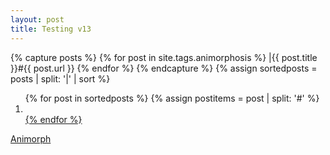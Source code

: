 ```yaml
---
layout: post
title: Testing v13
---
```


{% capture posts %}
  {% for post in site.tags.animorphosis %}
    |{{ post.title }}#{{ post.url }}
  {% endfor %}
{% endcapture %}
{% assign sortedposts = posts | split: '|' | sort %}
<ol>
{% for post in sortedposts %}
{% assign postitems = post | split: '#' %}
   <li> <a class="post-title" href="{{ site.baseurl }}{{ post.url }}"></li>
{% endfor %}
</ol>

<a href=/2020/11/12/animorph/> Animorph </a>
